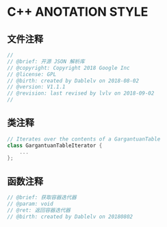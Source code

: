 # C++ ANOTATION STYLE

## 文件注释

```c++
//
// @brief: 开源 JSON 解析库
// @copyright: Copyright 2018 Google Inc
// @license: GPL
// @birth: created by Dablelv on 2018-08-02
// @version: V1.1.1
// @revision: last revised by lvlv on 2018-09-02
//
```

## 类注释

```c++
// Iterates over the contents of a GargantuanTable
class GargantuanTableIterator {
	...
};
```

## 函数注释

```c++
// @brief: 获取容器迭代器
// @param: void
// @ret: 返回容器迭代器
// @birth: created by Dablelv on 20180802
```
